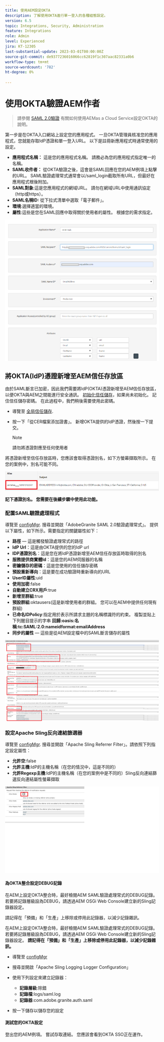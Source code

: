 ```yaml
---
title: 使用AEM設定OKTA
description: 了解使用OKTA進行單一登入的各種組態設定。
version: 6.5
topic: Integrations, Security, Administration
feature: Integrations
role: Admin
level: Experienced
jira: KT-12305
last-substantial-update: 2023-03-01T00:00:00Z
source-git-commit: de9377236016066cc62819f1c307aac82331a0b6
workflow-type: tm+mt
source-wordcount: '782'
ht-degree: 0%

---
```


# 使用OKTA驗證AEM作者

> 請參閱 [SAML 2.0驗證](https://experienceleague.adobe.com/docs/experience-manager-learn/cloud-service/authentication/saml-2-0.html) 有關如何使用AEMas a Cloud Service設定OKTA的說明。

第一步是在OKTA入口網站上設定您的應用程式。 一旦OKTA管理員核准您的應用程式，您就能存取IdP憑證和單一登入URL。 以下是註冊新應用程式時通常使用的設定。

* **應用程式名稱：** 這是您的應用程式名稱。 請務必為您的應用程式指定唯一的名稱。
* **SAML收件者：** 從OKTA驗證之後，這會是SAML回應在您的AEM例項上點擊的URL。 SAML驗證處理常式通常會以/saml_login截取所有URL，但最好在應用程式根後附加。
* **SAML對象**:這是您應用程式的網域URL。 請勿在網域URL中使用通訊協定（http或https）。
* **SAML名稱ID:** 從下拉式清單中選取「電子郵件」。
* **環境**:選擇適當的環境。
* **屬性**:這些是您在SAML回應中取得關於使用者的屬性。 根據您的需求指定。


![okta應用程式](assets/okta-app-settings-blurred.PNG)


## 將OKTA(IdP)憑證新增至AEM信任存放區

由於SAML斷言已加密，因此我們需要將IdP(OKTA)憑證新增至AEM信任存放區，以便OKTA與AEM之間能進行安全通訊。
[初始化信任儲存](http://localhost:4502/libs/granite/security/content/truststore.html)，如果尚未初始化。
記住信任儲存密碼。 在此過程中，我們稍後需要使用此密碼。

* 導覽至 [全局信任儲存](http://localhost:4502/libs/granite/security/content/truststore.html).
* 按一下「從CER檔案添加證書」。 新增OKTA提供的IdP憑證，然後按一下提交。

   >[!NOTE]
   >
   >請勿將憑證對應至任何使用者

將憑證新增至信任存放區時，您應該會取得憑證別名，如下方螢幕擷取所示。 在您的案例中，別名可能不同。

![憑證別名](assets/cert-alias.PNG)

**記下憑證別名。 您需要在後續步驟中使用此功能。**

### 配置SAML驗證處理程式

導覽至 [configMgr](http://localhost:4502/system/console/configMgr).
搜尋並開啟「AdobeGranite SAML 2.0驗證處理常式」。
提供以下屬性，如下所示。需要指定的關鍵屬性如下：

* **路徑**  — 這是觸發驗證處理常式的路徑
* **IdP Url**：這是由OKTA提供的您的IdP url
* **IDP憑證別名**：這是您在將IdP憑證新增至AEM信任存放區時取得的別名
* **服務提供商實體Id**：這是您的AEM伺服器的名稱
* **密鑰儲存的密碼**：這是您使用的信任儲存密碼
* **預設重新導向**：這是要在成功驗證時重新導向的URL
* **UserID屬性**:uid
* **使用加密**:false
* **自動建立CRX用戶**:true
* **新增至群組**:true
* **預設群組**:oktausers(這是新增使用者的群組。 您可以在AEM中提供任何現有群組)
* **已命名IDPolicy**:指定用於表示所請求主題的名稱標識符的約束。 複製並貼上下列醒目提示的字串 **回歸:oasis:名稱:tc:SAML:2.0:nameidformat:emailAddress**
* **同步的屬性**  — 這些是從AEM設定檔中的SAML斷言儲存的屬性

![saml-authentication-handler](assets/saml-authentication-settings-blurred.PNG)

### 設定Apache Sling反向連結篩選器

導覽至 [configMgr](http://localhost:4502/system/console/configMgr).
搜尋並開啟「Apache Sling Referrer Filter」。請依照下列指定設定屬性：

* **允許空**:false
* **允許主機**:IdP的主機名稱（在您的情況中，這是不同的）
* **允許Regexp主機**:IdP的主機名稱（在您的案例中是不同的）Sling反向連結篩選反向連結屬性螢幕擷取

![反向連結篩選](assets/okta-referrer.png)

#### 為OKTA整合設定DEBUG記錄

在AEM上設定OKTA整合時，最好檢閱AEM SAML驗證處理常式的DEBUG記錄。 若要將記錄層級設為DEBUG，請透過AEM OSGi Web Console建立新的Sling記錄器設定。

請記得在「預備」和「生產」上移除或停用此記錄器，以減少記錄雜訊。

在AEM上設定OKTA整合時，最好檢閱AEM SAML驗證處理常式的DEBUG記錄。 若要將記錄層級設為DEBUG，請透過AEM OSGi Web Console建立新的Sling記錄器設定。
**請記得在「預備」和「生產」上移除或停用此記錄器，以減少記錄雜訊。**
* 導覽至 [configMgr](http://localhost:4502/system/console/configMgr)

* 搜尋並開啟「Apache Sling Logging Logger Configuration」
* 使用下列設定來建立記錄器：
   * **記錄層級**:除錯
   * **記錄檔**:logs/saml.log
   * **記錄器**:com.adobe.granite.auth.saml
* 按一下儲存以儲存您的設定

#### 測試您的OKTA設定

登出您的AEM例項。 嘗試存取連結。 您應該會看到OKTA SSO正在運作。
